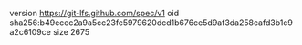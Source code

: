 version https://git-lfs.github.com/spec/v1
oid sha256:b49ecec2a9a5cc23fc5979620dcd1b676ce5d9af3da258cafd3b1c9a2c6109ce
size 2675
